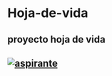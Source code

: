 # Hoja-de-vida
## proyecto hoja de vida
## <a href="https://ibb.co/VYFpsz1"><img src="https://i.ibb.co/VYFpsz1/aspirante.jpg" alt="aspirante" border="0"></a>
